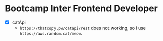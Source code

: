 # Bootcamp Inter Frontend Developer

- [x] catApi
  - `https://thatcopy.pw/catapi/rest` does not working, so i use `https://aws.random.cat/meow`.

